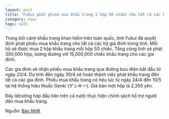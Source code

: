 ```yaml
---
layout: post
title: "Fukui phát phiếu mua khẩu trang 2 hộp 50 chiếc cho tất cả các hộ gia đình"
category: news
tags: null
---
```

Trong bối cảnh khẩu trang khan hiếm trên toàn quốc, tỉnh Fukui đã quyết định phát phiếu mua khẩu trang cho tất cả các hộ gia đình trong tỉnh. Mỗi hộ sẽ được mua 2 hộp khẩu trang mỗi hộp 50 chiếc. Tổng cộng tỉnh sẽ phát 300,000 hộp, tương đương với 15,000,000 chiếc khẩu trang cho các gia đình.

Các gia đình sẽ nhận phiếu mua khẩu trang qua đường bưu điện bắt đầu từ ngày 23/4. Dự tính đến ngày 30/4 sẽ hoàn thành việc phát khẩu trang đến tất cả các gia đình. Phiếu mua khẩu trang có hệu lực từ ngày 24/4 đến 10/5 tại hệ thống hiệu thuốc Genki (ゲンキー). Giá bán một hộp là 2,350 yên.

Đây làtrường hợp đầu tiên trên cả nước thực hiện chính sách hỗ trợ người dân mua khẩu trang.

Nguồn: [Báo NHK](https://www3.nhk.or.jp/news/html/20200419/k10012395481000.html?utm_int=news-new_contents_list-items_002)